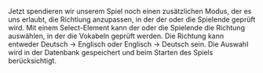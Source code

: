 Jetzt spendieren wir unserem Spiel noch einen zusätzlichen Modus, der es uns erlaubt, die Richtiung anzupassen, in der der oder die Spielende geprüft wird. Mit einem Select-Element kann der oder die Spielende die Richtung auswählen, in der die Vokabeln geprüft werden. Die Richtung kann entweder Deutsch -> Englisch oder Englisch -> Deutsch sein. Die Auswahl wird in der Datenbank gespeichert und beim Starten des Spiels berücksichtigt.